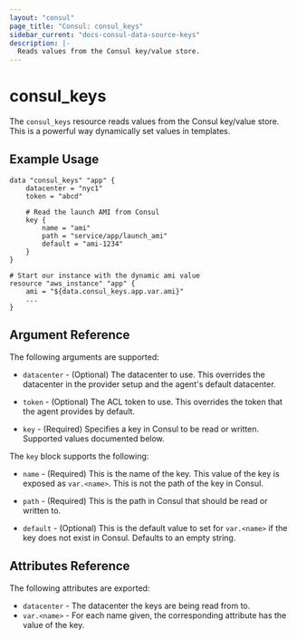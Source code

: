```yaml
---
layout: "consul"
page_title: "Consul: consul_keys"
sidebar_current: "docs-consul-data-source-keys"
description: |-
  Reads values from the Consul key/value store.
---
```


# consul\_keys

The `consul_keys` resource reads values from the Consul key/value store.
This is a powerful way dynamically set values in templates.

## Example Usage

```
data "consul_keys" "app" {
    datacenter = "nyc1"
    token = "abcd"

    # Read the launch AMI from Consul
    key {
        name = "ami"
        path = "service/app/launch_ami"
        default = "ami-1234"
    }
}

# Start our instance with the dynamic ami value
resource "aws_instance" "app" {
    ami = "${data.consul_keys.app.var.ami}"
    ...
}
```

## Argument Reference

The following arguments are supported:

* `datacenter` - (Optional) The datacenter to use. This overrides the
  datacenter in the provider setup and the agent's default datacenter.

* `token` - (Optional) The ACL token to use. This overrides the
  token that the agent provides by default.

* `key` - (Required) Specifies a key in Consul to be read or written.
  Supported values documented below.

The `key` block supports the following:

* `name` - (Required) This is the name of the key. This value of the
  key is exposed as `var.<name>`. This is not the path of the key
  in Consul.

* `path` - (Required) This is the path in Consul that should be read
  or written to.

* `default` - (Optional) This is the default value to set for `var.<name>`
  if the key does not exist in Consul. Defaults to an empty string.

## Attributes Reference

The following attributes are exported:

* `datacenter` - The datacenter the keys are being read from to.
* `var.<name>` - For each name given, the corresponding attribute
  has the value of the key.

